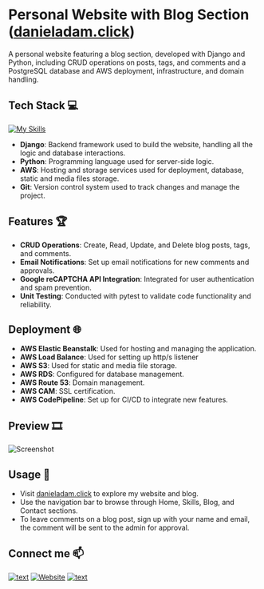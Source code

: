 # Personal Website with Blog Section ([danieladam.click](https://danieladam.click/))

A personal website featuring a blog section, developed with Django and Python, including CRUD operations on posts, tags, and comments and a PostgreSQL database
and AWS deployment, infrastructure, and domain handling. 


## Tech Stack 💻
[![My Skills](https://skillicons.dev/icons?i=django,py,aws,git)](https://skillicons.dev)

- **Django**: Backend framework used to build the website, handling all the logic and database interactions.
- **Python**: Programming language used for server-side logic.
- **AWS**: Hosting and storage services used for deployment, database, static and media files storage.
- **Git**: Version control system used to track changes and manage the project.

## Features 🏆
- **CRUD Operations**: Create, Read, Update, and Delete blog posts, tags, and comments.
- **Email Notifications**: Set up email notifications for new comments and approvals.
- **Google reCAPTCHA API Integration**: Integrated for user authentication and spam prevention.
- **Unit Testing**: Conducted with pytest to validate code functionality and reliability.

## Deployment 🌐
- **AWS Elastic Beanstalk**: Used for hosting and managing the application.
- **AWS Load Balance**: Used for setting up http/s listener
- **AWS S3**: Used for static and media file storage.
- **AWS RDS**: Configured for database management.
- **AWS Route 53**: Domain management.
- **AWS CAM**: SSL certification.
- **AWS CodePipeline**: Set up for CI/CD to integrate new features.

## Preview 🎞️

![Screenshot](blog/static/images/screenshot.png)


## Usage 🎯
- Visit [danieladam.click](https://danieladam.click/) to explore my website and blog.
- Use the navigation bar to browse through Home, Skills, Blog, and Contact sections.
- To leave comments on a blog post, sign up with your name and email, the comment will be sent to the admin for approval.

## Connect me 📫
[![text](https://img.shields.io/badge/LinkedIn-0077B5?style=for-the-badge&logo=linkedin&logoColor=white)](https://www.linkedin.com/in/daniel-adam-backend-developer/)
[![Website](https://img.shields.io/badge/Website-grey?style=for-the-badge&url=https%3A%2F%2FMyWebsite)](https://danieladam.click/)
[![text](https://img.shields.io/badge/Gmail-D14836?style=for-the-badge&logo=gmail&logoColor=white)](mailto:danielyosef.adam@gmail.com)

